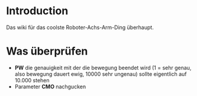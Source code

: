 # Introduction #
Das wiki für das coolste Roboter-Achs-Arm-Ding überhaupt.


# Was überprüfen #
  * **PW** die genauigkeit mit der die bewegung beendet wird (1 = sehr genau, also bewegung dauert ewig, 10000 sehr ungenau) sollte eigentlich auf 10.000 stehen
  * Parameter **CMO** nachgucken